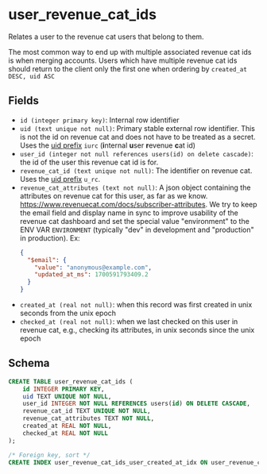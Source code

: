 # user_revenue_cat_ids

Relates a user to the revenue cat users that belong to them.

The most common way to end up with multiple associated revenue cat ids is when
merging accounts. Users which have multiple revenue cat ids should return to
the client only the first one when ordering by `created_at DESC, uid ASC`

## Fields

- `id (integer primary key)`: Internal row identifier
- `uid (text unique not null)`: Primary stable external row identifier. This is
  not the id on revenue cat and does not have to be treated as a secret. Uses
  the [uid prefix](../uid_prefixes.md) `iurc` (**i**nternal **u**ser **r**evenue
  **c**at id)
- `user_id (integer not null references users(id) on delete cascade)`: the id of the
  user this revenue cat id is for.
- `revenue_cat_id (text unique not null)`: The identifier on revenue cat. Uses
  the [uid prefix](../uid_prefixes.md) `u_rc`.
- `revenue_cat_attributes (text not null)`: A json object containing the attributes
  on revenue cat for this user, as far as we know.
  https://www.revenuecat.com/docs/subscriber-attributes. We try to keep the email
  field and display name in sync to improve usability of the revenue cat dashboard
  and set the special value "environment" to the ENV VAR `ENVIRONMENT` (typically
  "dev" in development and "production" in production). Ex:
  ```json
  {
    "$email": {
      "value": "anonymous@example.com",
      "updated_at_ms": 1700591793409.2
    }
  }
  ```
- `created_at (real not null)`: when this record was first created in unix seconds from
  the unix epoch
- `checked_at (real not null)`: when we last checked on this user in revenue cat, e.g.,
  checking its attributes, in unix seconds since the unix epoch

## Schema

```sql
CREATE TABLE user_revenue_cat_ids (
    id INTEGER PRIMARY KEY,
    uid TEXT UNIQUE NOT NULL,
    user_id INTEGER NOT NULL REFERENCES users(id) ON DELETE CASCADE,
    revenue_cat_id TEXT UNIQUE NOT NULL,
    revenue_cat_attributes TEXT NOT NULL,
    created_at REAL NOT NULL,
    checked_at REAL NOT NULL
);

/* Foreign key, sort */
CREATE INDEX user_revenue_cat_ids_user_created_at_idx ON user_revenue_cat_ids(user_id, created_at);
```

